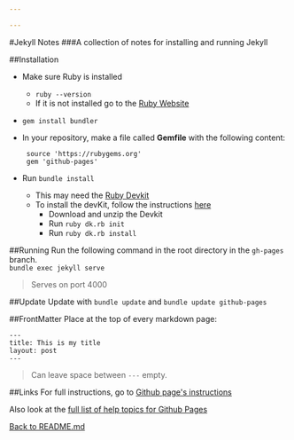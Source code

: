 ```yaml
---

---
```



#Jekyll Notes
###A collection of notes for installing and running Jekyll


##Installation
 - Make sure Ruby is installed
	 - `ruby --version`
	 - If it is not installed go to the [Ruby Website](https://www.ruby-lang.org/en/downloads/)
 - `gem install bundler`
	 
 - In your repository, make a file called **Gemfile** with the following content:
   
		source 'https://rubygems.org'
		gem 'github-pages'
 - Run `bundle install`
	 - This may need the [Ruby Devkit](https://www.ruby-lang.org/en/downloads/)
	 - To install the devKit, follow the instructions [here](http://github.com/oneclick/rubyinstaller/wiki/Development-Kit)
		 - Download and unzip the Devkit
		 - Run ` ruby dk.rb init `
		 - Run ` ruby dk.rb install `
 
##Running
Run the following command in the root directory in the `gh-pages` branch.  
`bundle exec jekyll serve `  
>Serves on port 4000

##Update
Update with `bundle update` and `bundle update github-pages `

##FrontMatter
Place at the top of every markdown page:  

	---
	title: This is my title
	layout: post
	---
>Can leave space between `---` empty.

	

##Links
For full instructions, go to [Github page's instructions](https://help.github.com/articles/using-jekyll-with-pages/)

Also look at the [full list of help topics for Github Pages](https://help.github.com/categories/github-pages-basics/)




[Back to README.md](https://github.com/SamanthaHoke/Markdown-Documents/blob/master/README.md)